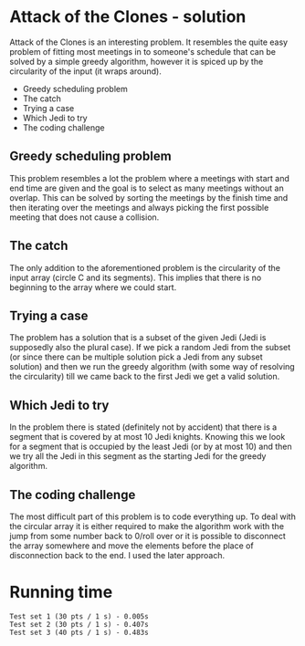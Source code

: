 # Attack of the Clones - solution
Attack of the Clones is an interesting problem. It resembles the quite easy problem of fitting most meetings in to someone's schedule that can be solved by a simple greedy algorithm, however it is spiced up by the circularity of the input (it wraps around).
- Greedy scheduling problem
- The catch
- Trying a case
- Which Jedi to try
- The coding challenge

## Greedy scheduling problem
This problem resembles a lot the problem where a meetings with start and end time are given and the goal is to select as many meetings without an overlap. This can be solved by sorting the meetings by the finish time and then iterating over the meetings and always picking the first possible meeting that does not cause a collision.

## The catch
The only addition to the aforementioned problem is the circularity of the input array (circle C and its segments). This implies that there is no beginning to the array where we could start.

## Trying a case
The problem has a solution that is a subset of the given Jedi (Jedi is supposedly also the plural case). If we pick a random Jedi from the subset (or since there can be multiple solution pick a Jedi from any subset solution) and then we run the greedy algorithm (with some way of resolving the circularity) till we came back to the first Jedi we get a valid solution.

## Which Jedi to try
In the problem there is stated (definitely not by accident) that there is a segment that is covered by at most 10 Jedi knights. Knowing this we look for a segment that is occupied by the least Jedi (or by at most 10) and then we try all the Jedi in this segment as the starting Jedi for the greedy algorithm.

## The coding challenge
The most difficult part of this problem is to code everything up. To deal with the circular array it is either required to make the algorithm work with the jump from some number back to 0/roll over or it is possible to disconnect the array somewhere and move the elements before the place of disconnection back to the end. I used the later approach. 

# Running time
    Test set 1 (30 pts / 1 s) - 0.005s
    Test set 2 (30 pts / 1 s) - 0.407s
    Test set 3 (40 pts / 1 s) - 0.483s
